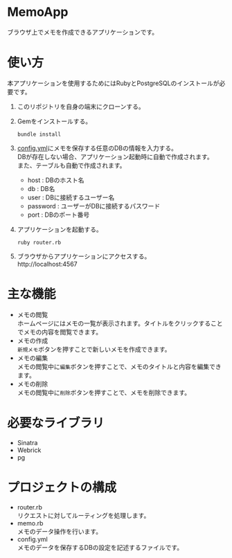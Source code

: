 # MemoApp
ブラウザ上でメモを作成できるアプリケーションです。

# 使い方
本アプリケーションを使用するためにはRubyとPostgreSQLのインストールが必要です。
1. このリポジトリを自身の端末にクローンする。
2. Gemをインストールする。
    ```
    bundle install
    ```
3. [config.yml](./config.yml)にメモを保存する任意のDBの情報を入力する。\
  DBが存在しない場合、アプリケーション起動時に自動で作成されます。\
  また、テーブルも自動で作成されます。
    * host : DBのホスト名
    * db : DB名
    * user : DBに接続するユーザー名
    * password : ユーザーがDBに接続するパスワード
    * port : DBのポート番号

4. アプリケーションを起動する。
    ```
    ruby router.rb
    ```
5. ブラウザからアプリケーションにアクセスする。\
http://localhost:4567
# 主な機能
* メモの閲覧\
ホームページにはメモの一覧が表示されます。タイトルをクリックすることでメモの内容を閲覧できます。
* メモの作成\
`新規メモ`ボタンを押すことで新しいメモを作成できます。
* メモの編集\
メモの閲覧中に`編集`ボタンを押すことで、メモのタイトルと内容を編集できます。
* メモの削除\
メモの閲覧中に`削除`ボタンを押すことで、メモを削除できます。
# 必要なライブラリ
* Sinatra
* Webrick
* pg
# プロジェクトの構成
* router.rb\
リクエストに対してルーティングを処理します。
* memo.rb\
メモのデータ操作を行います。
* config.yml\
メモのデータを保存するDBの設定を記述するファイルです。
